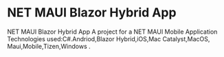 # NET MAUI Blazor Hybrid App
NET MAUI Blazor Hybrid App  A project for a NET MAUI Mobile Application   
Technologies used:C#.Andriod,Blazor Hybrid,iOS,Mac Catalyst,MacOS, Maui,Mobile,Tizen,Windows
.
